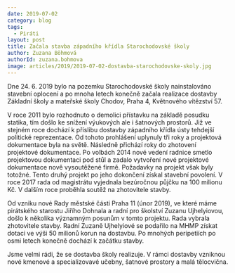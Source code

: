 ```yaml
---
date: 2019-07-02
category: blog
tags: 
  - Piráti
layout: post
title: Začala stavba západního křídla Starochodovské školy
author: Zuzana Böhmová
authorId: zuzana.bohmova
image: articles/2019/2019-07-02-dostavba-starochodovske-skoly.jpg
---
```


Dne 24. 6. 2019 bylo na pozemku Starochodovské školy nainstalováno stavební oplocení a po mnoha letech konečně začala realizace dostavby Základní školy a mateřské školy Chodov, Praha 4, Květnového vítězství 57.



V roce 2011 bylo rozhodnuto o demolici přístavku na základě posudku statika, tím došlo ke snížení výukových ale i šatnových prostorů. Již ve stejném roce dochází k příslibu dostavby západního křídla ústy tehdejší politické reprezentace. Od tohoto prohlášení uplynuly tři roky a projektová dokumentace byla na světě. Následně přichází roky do zhotovení projektové dokumentace. Po volbách 2014 nové vedení radnice smetlo projektovou dokumentaci pod stůl a zadalo vytvoření nové projektové dokumentace nově vysoutěžené firmě. Požadavky na projekt však byly totožné. Tento druhý projekt po jeho dokončení získal stavební povolení. V roce 2017 rada od magistrátu vyjednala bezúročnou půjčku na 100 milionu Kč.  V dalším roce proběhla soutěž na zhotovitele stavby.  

Od vzniku nové Rady městské části Praha 11 (únor 2019), ve které máme pirátského starostu Jiřího Dohnala a radní pro školství Zuzanu Ujhelyiovou, došlo k několika významným posunům v tomto projektu. Rada vybrala zhotovitele stavby. Radní Zuzaně Ujhelyiové se podařilo na MHMP získat dotaci ve výši 50 milionů korun na dostavbu. Po mnohých peripetiích po osmi letech konečně dochází k začátku stavby.

Jsme velmi rádi, že se dostavba školy realizuje. V rámci dostavby vzniknou nové kmenové a specializovavé učebny, šatnové prostory a malá tělocvična.
